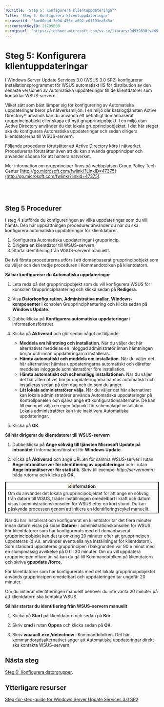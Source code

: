 ```yaml
---
TOCTitle: 'Steg 5: Konfigurera klientuppdateringar'
Title: 'Steg 5: Konfigurera klientuppdateringar'
ms:assetid: '5ae60ead-3e94-456c-a692-c0f193ea5d5a'
ms:contentKeyID: 21799608
ms:mtpsurl: 'https://technet.microsoft.com/sv-se/library/Dd939830(v=WS.10)'
---
```


Steg 5: Konfigurera klientuppdateringar
=======================================

I Windows Server Update Services 3.0 (WSUS 3.0 SP2) konfigurerar installationsprogrammet för WSUS automatiskt IIS för distribution av den senaste versionen av Automatiska uppdateringar till de klientdatorer som kontaktar WSUS-servern.

Vilket sätt som bäst lämpar sig för konfigurering av Automatiska uppdateringar beror på nätverksmiljön. I en miljö där katalogtjänsten Active Directory® används kan du använda ett befintligt domänbaserat grupprincipobjekt eller skapa ett nytt grupprincipobjekt. I en miljö utan Active Directory använder du det lokala grupprincipobjektet. I det här steget ska du konfigurera Automatiska uppdateringar och sedan dirigera klientdatorerna till WSUS-servern.

Följande procedurer förutsätter att Active Directory körs i nätverket. Procedurerna förutsätter även att du kan använda grupprinciper och använder sådana för att hantera nätverket.

Mer information om grupprinciper finns på webbplatsen Group Policy Tech Center [http://go.microsoft.com/fwlink/?LinkID=47375](http://go.microsoft.com/fwlink/?linkid=47375).

 
-

Steg 5 Procedurer
-----------------

I steg 4 slutförde du konfigureringen av vilka uppdateringar som du vill hämta. Den här uppsättningen procedurer använder du när du ska konfigurera automatiska uppdateringar för klientdatorer.

1.  Konfigurera Automatiska uppdateringar i grupprincip.
2.  Dirigera en klientdator till WSUS-servern.
3.  Starta identifiering från WSUS-servern manuellt.

De två första procedurerna utförs i ett domänbaserat grupprincipobjekt som du väljer och den tredje proceduren i Kommandotolken på klientdatorn.

**Så här konfigurerar du Automatiska uppdateringar**
1.  Leta reda på det grupprincipobjekt som du vill konfigurera WSUS för i konsolen Grupprinciphantering och klicka sedan på **Redigera**.

2.  Visa **Datorkonfiguration**, **Administrativa mallar**, **Windows-komponenter** i konsolen Grupprinciphantering och klicka sedan på **Windows Update**.

3.  Dubbelklicka på **Konfigurera automatiska uppdateringar** i informationsfönstret.

4.  Klicka på **Aktiverad** och gör sedan något av följande:

    -   **Meddela om hämtning och installation**. När du väljer det här alternativet meddelas en inloggad administratör innan hämtningen börjar och innan uppdateringarna installeras.
    -   **Hämta automatiskt och meddela om installation**. När du väljer det här alternativet hämtas uppdateringarna automatiskt och därefter meddelas inloggade administratörer före installation.
    -   **Hämta automatiskt och schemalägg installationen**. När du väljer det här alternativet börjar uppdateringarna hämtas automatiskt och installeras sedan på den dag och tid som du anger.
    -   **Låt lokala administratörer välja**. När du väljer det här alternativet kan lokala administratörer använda Automatiska uppdateringar på Kontrollpanelen och själva ange ett konfigurationsalternativ. De kan till exempel välja en egen tidpunkt för schemalagd installation. Lokala administratörer kan inte inaktivera Automatiska uppdateringar.

5.  Klicka på **OK**.

**Så här dirigerar du klientdatorer till WSUS-servern**
1.  Dubbelklicka på **Ange sökväg till tjänsten Microsoft Update på intranätet** i informationsfönstret för **Windows Update**.

2.  Klicka på **Aktiverad** och ange URL:en för samma WSUS-server i rutan **Ange intranätserver för identifiering av uppdateringar** och i rutan **Ange intranätserver för statistik**. Skriv till exempel *http://servernamn* i båda rutorna och klicka på **OK**.

 
<table style="border:1px solid black;">
<colgroup>
<col width="100%" />
</colgroup>
<thead>
<tr class="header">
<th style="border:1px solid black;" ><img src="images/Dd939830.note(WS.10).gif" />Information</th>
</tr>
</thead>
<tbody>
<tr class="odd">
<td style="border:1px solid black;">Om du använder det lokala grupprincipobjektet för att ange en sökväg från datorn till WSUS, träder inställningen omedelbart i kraft och datorn visas i administrationskonsolen för WSUS efter en kort stund. Du kan påskynda processen genom att initiera en identifieringscykel manuellt.
</td>
</tr>
</tbody>
</table>
 

När du har installerat och konfigurerat en klientdator tar det flera minuter innan datorn visas på sidan **Datorer** i administrationskonsolen för WSUS. För klientdatorer som har konfigurerats med ett domänbaserat grupprincipobjekt kan det ta omkring 20 minuter efter att grupprincipen uppdateras (d.v.s. använder eventuella nya inställningar för klientdatorn). Som standard uppdateras grupprincipen i bakgrunden var 90:e minut med en slumpmässig avvikelse på 0 till 30 minuter. Om du vill uppdatera grupprincipen oftare än så kan du gå till Kommandotolken på klientdatorn och skriva **gpupdate /force**.

För klientdatorer som har konfigurerats med det lokala grupprincipobjektet används grupprincipen omedelbart och uppdateringen tar ungefär 20 minuter.

Om du initierar identifieringen manuellt behöver du inte vänta 20 minuter på att klientdatorn ska kontakta WSUS.

**Så här startar du identifiering från WSUS-servern manuellt**
1.  Klicka på **Start** på klientdatorn och sedan på **Kör**.

2.  Skriv **cmd** i rutan **Öppna** och klicka sedan på **OK**.

3.  Skriv **wuauclt.exe /detectnow** i Kommandotolken. Det här kommandoradsalternativet anger att Automatiska uppdateringar direkt ska kontakta WSUS-servern.

Nästa steg
----------

[Steg 6: Konfigurera datorgrupper](https://technet.microsoft.com/70518732-2179-4e41-9609-7f9999867f41).

Ytterligare resurser
--------------------

[Steg-för-steg-guide för Windows Server Update Services 3.0 SP2](https://technet.microsoft.com/4b504edc-93b3-45b0-a7e8-d0107f1a4442)
